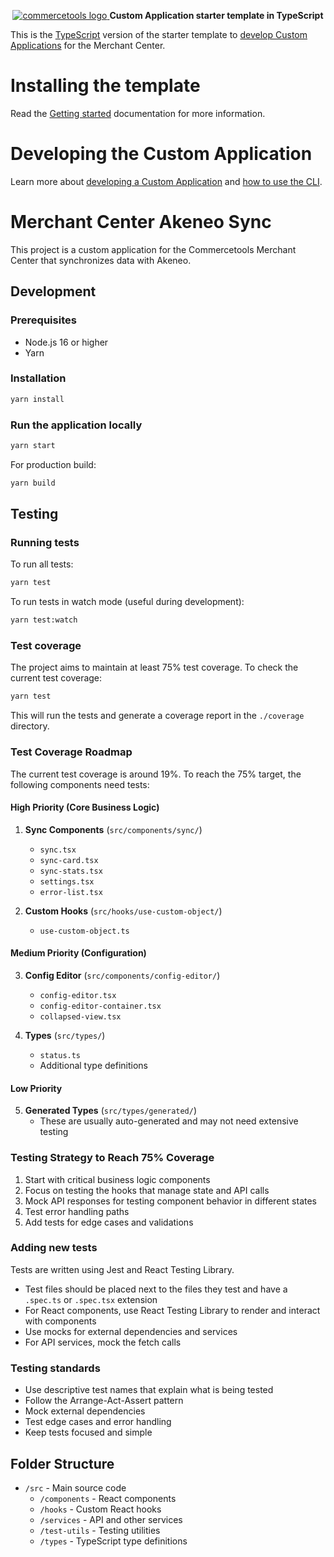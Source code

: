 <p align="center">
  <a href="https://commercetools.com/">
    <img alt="commercetools logo" src="https://unpkg.com/@commercetools-frontend/assets/logos/commercetools_primary-logo_horizontal_RGB.png">
  </a>
  <b>Custom Application starter template in TypeScript</b>
</p>

This is the [TypeScript](https://www.typescriptlang.org/) version of the starter template to [develop Custom Applications](https://docs.commercetools.com/merchant-center-customizations/custom-applications) for the Merchant Center.

# Installing the template

Read the [Getting started](https://docs.commercetools.com/merchant-center-customizations/custom-applications) documentation for more information.

# Developing the Custom Application

Learn more about [developing a Custom Application](https://docs.commercetools.com/merchant-center-customizations/development) and [how to use the CLI](https://docs.commercetools.com/merchant-center-customizations/api-reference/cli).

# Merchant Center Akeneo Sync

This project is a custom application for the Commercetools Merchant Center that synchronizes data with Akeneo.

## Development

### Prerequisites

- Node.js 16 or higher
- Yarn

### Installation

```bash
yarn install
```

### Run the application locally

```bash
yarn start
```

For production build:

```bash
yarn build
```

## Testing

### Running tests

To run all tests:

```bash
yarn test
```

To run tests in watch mode (useful during development):

```bash
yarn test:watch
```

### Test coverage

The project aims to maintain at least 75% test coverage. To check the current test coverage:

```bash
yarn test
```

This will run the tests and generate a coverage report in the `./coverage` directory.

### Test Coverage Roadmap

The current test coverage is around 19%. To reach the 75% target, the following components need tests:

#### High Priority (Core Business Logic)
1. **Sync Components** (`src/components/sync/`)
   - `sync.tsx`
   - `sync-card.tsx` 
   - `sync-stats.tsx`
   - `settings.tsx`
   - `error-list.tsx`

2. **Custom Hooks** (`src/hooks/use-custom-object/`)
   - `use-custom-object.ts`

#### Medium Priority (Configuration)
3. **Config Editor** (`src/components/config-editor/`)
   - `config-editor.tsx`
   - `config-editor-container.tsx`
   - `collapsed-view.tsx`

4. **Types** (`src/types/`)
   - `status.ts`
   - Additional type definitions

#### Low Priority
5. **Generated Types** (`src/types/generated/`)
   - These are usually auto-generated and may not need extensive testing

### Testing Strategy to Reach 75% Coverage

1. Start with critical business logic components
2. Focus on testing the hooks that manage state and API calls
3. Mock API responses for testing component behavior in different states
4. Test error handling paths
5. Add tests for edge cases and validations

### Adding new tests

Tests are written using Jest and React Testing Library.

- Test files should be placed next to the files they test and have a `.spec.ts` or `.spec.tsx` extension
- For React components, use React Testing Library to render and interact with components
- Use mocks for external dependencies and services
- For API services, mock the fetch calls

### Testing standards

- Use descriptive test names that explain what is being tested
- Follow the Arrange-Act-Assert pattern
- Mock external dependencies
- Test edge cases and error handling
- Keep tests focused and simple

## Folder Structure

- `/src` - Main source code
  - `/components` - React components
  - `/hooks` - Custom React hooks
  - `/services` - API and other services
  - `/test-utils` - Testing utilities
  - `/types` - TypeScript type definitions

